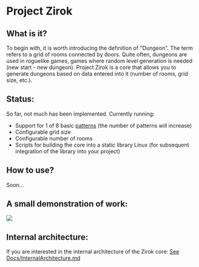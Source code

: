 # Project Zirok
## What is it?
To begin with, it is worth introducing the definition of "Dungeon".
The term refers to a grid of rooms connected by doors. Quite often, dungeons are used in roguelike games, games where random level generation is needed (new start - new dungeon).
Project Zirok is a core that allows you to generate dungeons based on data entered into it (number of rooms, grid size, etc.).

## Status:
So far, not much has been implemented. Currently running:
- Support for 1 of 8 basic [patterns](https://github.com/Kernel357/Zirok/blob/main/Docs/Patterns.md) (the number of patterns will increase)
- Configurable grid size
- Configurable number of rooms
- Scripts for building the core into a static library Linux (for subsequent integration of the library into your project)

## How to use?
Soon...

## A small demonstration of work:
![](https://github.com/Kernel357/Zirok/blob/main/Docs/Images/Demo.png)
## Internal architecture:
If you are interested in the internal architecture of the Zirok core:
[See Docs/InternalArchitecture.md](https://github.com/Kernel357/Zirok/blob/main/Docs/InternalArchitecture.md)
